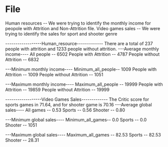 # File
Human resources -- We were trying to identify the monthly income for peopole with Attrition and Non-Attrition file.
Video games sales -- We were trying to identify the sales for sport and shooter genre


------------------Human_resource-------------
There are a total of 237 people with attrition and 1233 people without attrition.
---Average monthly income----
All people -- 6502
People with Attrition -- 4787
People without Attrition -- 6832

---Minimum monthly income----
Minimum_all_people-- 1009
People with Attrition -- 1009
People without Attrition -- 1051

---Maximum monthly income----
Maximum_all_people -- 19999
People with Attrition -- 19859
People without Attrition -- 19999


------------------Video Games Sales-------------
The Critic score for sports games in 71.64, and for shooter game is 70.16
---Average global sales----
All games -- 0.53
Sports -- 0.56
Shooter -- 0.80

---Minimum global sales----
Minimum_all_games-- 0.0
Sports -- 0.0
Shooter -- 1051

---Maximum global sales----
Maximum_all_games -- 82.53
Sports -- 82.53
Shooter -- 28.31
